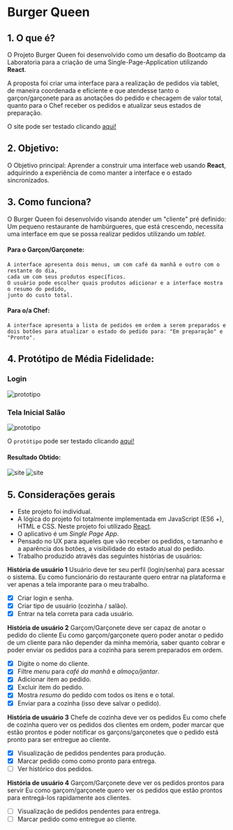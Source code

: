 # Burger Queen

## 1. O que é?

O Projeto Burger Queen foi desenvolvido como um desafio do Bootcamp da Laboratoria para a criação de uma Single-Page-Application utilizando **React**.

A proposta foi criar uma interface para a realização de pedidos via tablet, de maneira coordenada e eficiente e que atendesse tanto o garçon/garçonete para as anotações do pedido e checagem de valor total, quanto para o Chef receber os pedidos e atualizar seus estados de preparação.

O site pode ser testado clicando [aqui!](https://react-78d64.firebaseapp.com/)

## 2. Objetivo:
O Objetivo principal: Aprender a construir uma interface web usando **React**, adquirindo a experiência de como manter a interface e o estado sincronizados.

## 3. Como funciona?
O Burger Queen foi desenvolvido visando atender um "cliente" pré definido: Um pequeno restaurante de hambúrgueres, que está crescendo, necessita uma interface em que se possa realizar pedidos utilizando um _tablet_.

#### Para o Garçon/Garçonete:

```
A interface apresenta dois menus, um com café da manhã e outro com o restante do dia, 
cada um com seus produtos específicos.
O usuário pode escolher quais produtos adicionar e a interface mostra o resumo do pedido, 
junto do custo total.
```

#### Para o/a Chef:
```
A interface apresenta a lista de pedidos em ordem a serem preparados e 
dois botões para atualizar o estado do pedido para: "Em preparação" e "Pronto".
```

## 4. Protótipo de Média Fidelidade:

### Login
![prototipo](https://uploaddeimagens.com.br/images/002/147/681/full/1_-_Login.png)
### Tela Inicial Salão
![prototipo](https://uploaddeimagens.com.br/images/002/147/680/full/LOGIN.png)

O ``protótipo`` pode ser testado clicando [aqui!](https://marvelapp.com/5jj096f/screen/57704023)

#### Resultado Obtido:
![site](https://uploaddeimagens.com.br/images/002/147/694/full/%C3%ADndice.jpeg)
![site](https://uploaddeimagens.com.br/images/002/147/695/full/%C3%ADndice2.jpeg)

## 5. Considerações gerais

* Este projeto foi individual.
* A lógica do projeto foi totalmente implementada em JavaScript (ES6 +), HTML e CSS. Neste projeto foi utilizado [React](https://reactjs.org/).
* O aplicativo é um _Single Page App_.
* Pensado no UX para aqueles que vão receber os pedidos, o tamanho e a aparência dos botões, a visibilidade do estado atual do pedido.
* Trabalho produzido através das seguintes histórias de usuários: 

**História de usuário 1** 
Usuário deve ter seu perfil (login/senha) para acessar o sistema.
Eu como funcionário do restaurante quero entrar na plataforma e ver apenas a
tela imporante para o meu trabalho.
* [x] Criar login e senha.
* [x] Criar tipo de usuário (cozinha / salão).
* [x] Entrar na tela correta para cada usuário.

**História de usuário 2** 
Garçom/Garçonete deve ser capaz de anotar o pedido do cliente
Eu como garçom/garçonete quero poder anotar o pedido de um cliente para não
depender da minha memória, saber quanto cobrar e poder enviar os pedidos para a
cozinha para serem preparados em ordem.
* [x] Digite o nome do cliente.
* [x] Filtre _menu_ para _café da manhã_ e _almoço/jantar_.
* [x] Adicionar item ao pedido.
* [x] Excluir item do pedido.
* [x] Mostra _resumo_ do pedido com todos os itens e o total.
* [x] Enviar para a cozinha (isso deve salvar o pedido).

**História de usuário 3** 
Chefe de cozinha deve ver os pedidos
Eu como chefe de cozinha quero ver os pedidos dos clientes em ordem, poder marcar que estão prontos e poder notificar os garçons/garçonetes que o pedido está pronto para ser entregue ao cliente.
* [x] Visualização de pedidos pendentes para produção.
* [x] Marcar pedido como como pronto para entrega.
* [ ] Ver histórico dos pedidos.

**História de usuário 4** 
Garçom/Garçonete deve ver os pedidos prontos para servir
Eu como garçom/garçonete quero ver os pedidos que estão prontos para entregá-los rapidamente aos clientes.
* [ ] Visualização de pedidos pendentes para entrega.
* [ ] Marcar pedido como entregue ao cliente.
